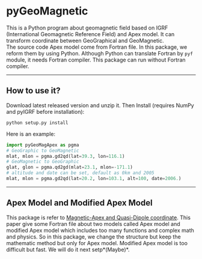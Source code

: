 # pyGeoMagnetic
This is a Python program about geomagnetic field based on IGRF (International Geomagnetic Reference Field) and Apex model. It can transform coordinate between GeoGraphical and GeoMagnetic.  
The source code Apex model come from Fortran file. In this package, we reform them by using Python. Although Python can translate Fortran by `pyf` module, it needs Fortran compiler. This package can run without Fortran compiler.  
****
## How to use it?  
Download latest released version and unzip it. Then Install (requires NumPy and pyIGRF before installation):

    python setup.py install
Here is an example:
```python
import pyGeoMagApex as pgma
# GeoGraphic to GeoMagnetic
mlat, mlon = pgma.gd2qd(lat=39.3, lon=116.1)
# GeoMagnetic to GeoGraphic
glat, glon = pgma.qd2gd(mlat=23.1, mlon=-171.1)
# altitude and date can be set, default as 0km and 2005
mlat, mlon = pgma.gd2qd(lat=20.2, lon=103.1, alt=100, date=2006.)
```
****
## Apex Model and Modified Apex Model
This package is refer to [Magnetic-Apex and Quasi-Dipole coordinate][apex]. This paper give some Fortran file about two models called Apex model and modified Apex model which includes too many functions and complex math and physics. So in this package, we change the structure but keep the mathematic method but only for Apex model.
Modified Apex model is too difficult but fast. We will do it next setp*(Maybe)*.

[apex]: https://doi.org/10.1029/2010JA015326
